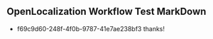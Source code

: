## OpenLocalization Workflow Test MarkDown
* f69c9d60-248f-4f0b-9787-41e7ae238bf3 thanks!

<!--HONumber=Jul16_HO3-->


